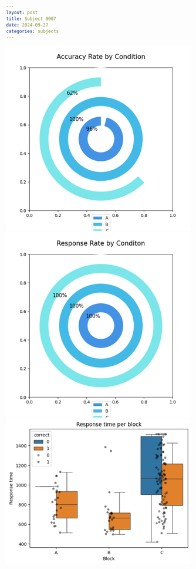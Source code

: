 ```yaml
---
layout: post
title: Subject 8007
date: 2024-09-27
categories: subjects
---
```


![](data/8007/run-1/8007_accuracy_rate.png)
![](data/8007/run-1/8007_response_rate.png)
![](data/8007/run-1/8007_rt.png)
